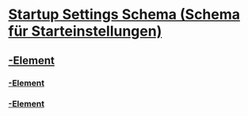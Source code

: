 # [Startup Settings Schema (Schema für Starteinstellungen)](index.md)
## [<startup>-Element](startup-element.md)
### [<requiredRuntime>-Element](requiredruntime-element.md)
### [<supportedRuntime>-Element](supportedruntime-element.md)
